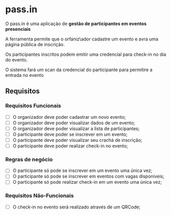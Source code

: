 # pass.in

O pass.in é uma aplicação de **gestão de participantes em eventos presenciais**

A ferramenta permite que o orfaniz\ador cadastre um evento e avra uma página pública de inscrição.

Os participantes inscritos podem emitir uma credencial para check-in no dia do evento.

O sistema fará um scan da credencial do participante para permitire a entrada no evento

## Requisitos

### Requisitos Funcionais

- [ ] O organizador deve poder cadastrar um novo evento;
- [ ] O organizador deve poder visualizar dados de um evento;
- [ ] O organizador deve poder visualizar a lista de participantes;
- [ ] O participante deve poder se inscrever em um evento;
- [ ] O participante deve poder visualizar seu crachá de inscrição;
- [ ] O participante deve poder realizar check-in no evento;

### Regras de negócio

- [ ] O participante só pode se inscrever em um evento uma única vez;
- [ ] O participante só pode se inscrever em eventos com vagas disponiveis;
- [ ] O participante só pode realizar check-in em um evento uma única vez;

### Requisitos Não-Funcionais

- [ ] O check-in no evento será realizado através de um QRCode;